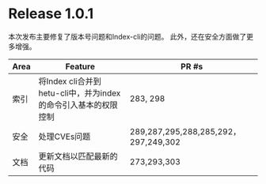 # Release 1.0.1

本次发布主要修复了版本号问题和Index-cli的问题。 此外，还在安全方面做了更多增强。

| Area                    | Feature                                                      | PR #s                                                        |
| ----------------------- | ------------------------------------------------------------ | ------------------------------------------------------------ |
| 索引                | 将Index cli合并到hetu-cli中，并为index的命令引入基本的权限控制                                               | 283, 298                                                          |
| 安全 | 处理CVEs问题 | 289,287,295,288,285,292，297,249,302                                                           |
| 文档                   | 更新文档以匹配最新的代码                  | 273,293,303                                                           |

